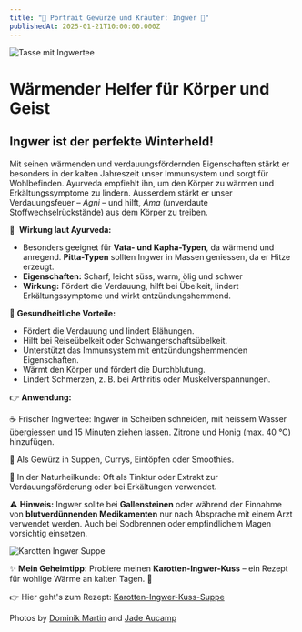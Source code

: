 ```yaml
---
title: "🫚 Portrait Gewürze und Kräuter: Ingwer 🫚"
publishedAt: 2025-01-21T10:00:00.000Z
---
```

![Tasse mit Ingwertee](/images/1_2_ingwer.webp "Tasse mit Ingwertee")

# Wärmender Helfer für Körper und Geist

## Ingwer ist der perfekte Winterheld! 

Mit seinen wärmenden und verdauungsfördernden Eigenschaften stärkt er besonders in der kalten Jahreszeit unser Immunsystem und sorgt für Wohlbefinden. Ayurveda empfiehlt ihn, um den Körper zu wärmen und Erkältungssymptome zu lindern. Ausserdem stärkt er unser Verdauungsfeuer – *Agni* – und hilft, *Ama* (unverdaute Stoffwechselrückstände) aus dem Körper zu treiben.

🌱  **Wirkung laut Ayurveda:**

* Besonders geeignet für **Vata- und Kapha-Typen**, da wärmend und anregend. **Pitta-Typen** sollten Ingwer in Massen geniessen, da er Hitze erzeugt.
* **Eigenschaften:** Scharf, leicht süss, warm, ölig und schwer
* **Wirkung:** Fördert die Verdauung, hilft bei Übelkeit, lindert Erkältungssymptome und wirkt entzündungshemmend.

💪 **Gesundheitliche Vorteile:**

* Fördert die Verdauung und lindert Blähungen.
* Hilft bei Reiseübelkeit oder Schwangerschaftsübelkeit.
* Unterstützt das Immunsystem mit entzündungshemmenden Eigenschaften.
* Wärmt den Körper und fördert die Durchblutung.
* Lindert Schmerzen, z. B. bei Arthritis oder Muskelverspannungen.

👉 **Anwendung:**

☕ Frischer Ingwertee: Ingwer in Scheiben schneiden, mit heissem Wasser übergiessen und 15 Minuten ziehen lassen. Zitrone und Honig (max. 40 °C) hinzufügen.

🍲 Als Gewürz in Suppen, Currys, Eintöpfen oder Smoothies.

🌿 In der Naturheilkunde: Oft als Tinktur oder Extrakt zur Verdauungsförderung oder bei Erkältungen verwendet.

⚠️ **Hinweis:** Ingwer sollte bei **Gallensteinen** oder während der Einnahme von **blutverdünnenden Medikamenten** nur nach Absprache mit einem Arzt verwendet werden. Auch bei Sodbrennen oder empfindlichem Magen vorsichtig einsetzen.

![Karotten Ingwer Suppe](/images/1_2_ingwersuppe.webp "Karotten Ingwer Suppe")

[](https://www.ayni.ch/images/2_portrait_gewuerze-und-kraeuter_suppe.pdf)

✨ **Mein Geheimtipp:** Probiere meinen **Karotten-Ingwer-Kuss** – ein Rezept für wohlige Wärme an kalten Tagen. 🌟

👉 Hier geht's zum Rezept: [Karotten-Ingwer-Kuss-Suppe](https://www.ayni.ch/images/2_portrait_gewuerze-und-kraeuter_suppe.pdf)

Photos by [Dominik Martin](https://unsplash.com/photos/person-holding-white-bowl-with-sliced-lime-and-ginger-inside-JYFmYif4n70) [](https://unsplash.com/photos/person-holding-white-bowl-with-sliced-lime-and-ginger-inside-JYFmYif4n70)and [Jade Aucamp](https://unsplash.com/de/fotos/suppe-mit-sesam-und-brot-OMcrCX6wDpU)
